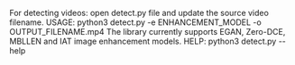 For detecting videos: open detect.py file and update the source video filename.
USAGE: python3 detect.py -e ENHANCEMENT_MODEL -o OUTPUT_FILENAME.mp4
The library currently supports EGAN, Zero-DCE, MBLLEN and IAT image enhancement models.
HELP: python3 detect.py --help
